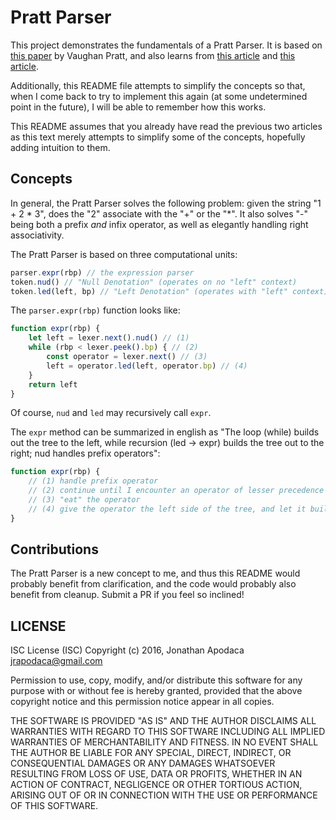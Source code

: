 Pratt Parser
============

This project demonstrates the fundamentals of a Pratt Parser.  It is based on [this paper](https://tdop.github.io/) by Vaughan Pratt, and also learns from [this article](http://javascript.crockford.com/tdop/tdop.html) and [this article](http://journal.stuffwithstuff.com/2011/03/19/pratt-parsers-expression-parsing-made-easy/).

Additionally, this README file attempts to simplify the concepts so that, when I come back to try to implement this again (at some undetermined point in the future), I will be able to remember how this works.

This README assumes that you already have read the previous two articles as this text merely attempts to simplify some of the concepts, hopefully adding intuition to them.

## Concepts

In general, the Pratt Parser solves the following problem: given the string "1 + 2 * 3", does the "2" associate with the "+" or the "&#42;".  It also solves "-" being both a prefix _and_ infix operator, as well as elegantly handling right associativity.

The Pratt Parser is based on three computational units:

```js
parser.expr(rbp) // the expression parser
token.nud() // "Null Denotation" (operates on no "left" context)
token.led(left, bp) // "Left Denotation" (operates with "left" context)
```

The `parser.expr(rbp)` function looks like:

```js
function expr(rbp) {
	let left = lexer.next().nud() // (1)
	while (rbp < lexer.peek().bp) { // (2)
		const operator = lexer.next() // (3)
		left = operator.led(left, operator.bp) // (4)
	}
	return left
}
```

Of course, `nud` and `led` may recursively call `expr`.

The `expr` method can be summarized in english as "The loop (while) builds out the tree to the left, while recursion (led -> expr) builds the tree out to the right; nud handles prefix operators":

```js
function expr(rbp) {
	// (1) handle prefix operator
	// (2) continue until I encounter an operator of lesser precedence than myself
	// (3) "eat" the operator
	// (4) give the operator the left side of the tree, and let it build the right side; this new tree is our new "left"
}
```

## Contributions

The Pratt Parser is a new concept to me, and thus this README would probably benefit from clarification, and the code would probably also benefit from cleanup.  Submit a PR if you feel so inclined!

## LICENSE

ISC License (ISC)
Copyright (c) 2016, Jonathan Apodaca <jrapodaca@gmail.com>

Permission to use, copy, modify, and/or distribute this software for any purpose with or without fee is hereby granted, provided that the above copyright notice and this permission notice appear in all copies.

THE SOFTWARE IS PROVIDED "AS IS" AND THE AUTHOR DISCLAIMS ALL WARRANTIES WITH REGARD TO THIS SOFTWARE INCLUDING ALL IMPLIED WARRANTIES OF MERCHANTABILITY AND FITNESS. IN NO EVENT SHALL THE AUTHOR BE LIABLE FOR ANY SPECIAL, DIRECT, INDIRECT, OR CONSEQUENTIAL DAMAGES OR ANY DAMAGES WHATSOEVER RESULTING FROM LOSS OF USE, DATA OR PROFITS, WHETHER IN AN ACTION OF CONTRACT, NEGLIGENCE OR OTHER TORTIOUS ACTION, ARISING OUT OF OR IN CONNECTION WITH THE USE OR PERFORMANCE OF THIS SOFTWARE.
